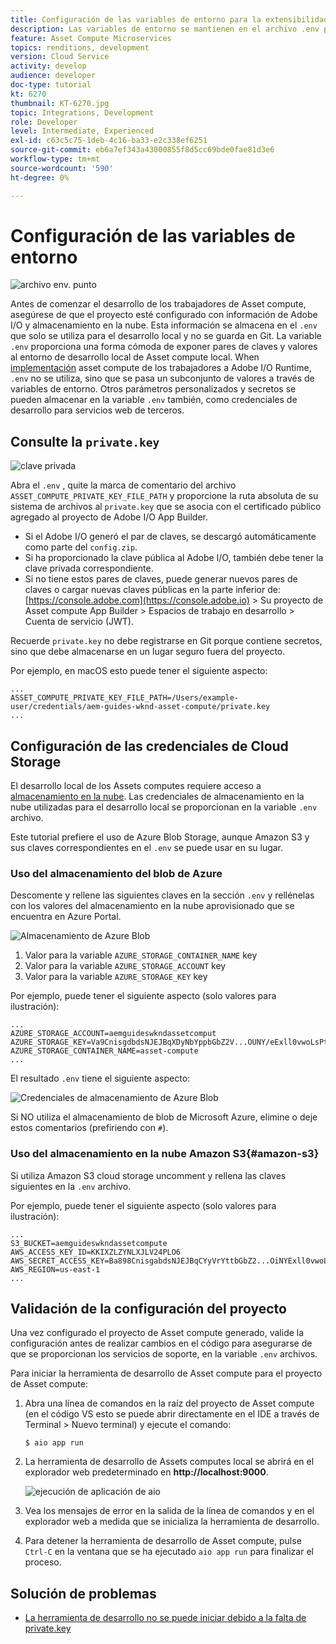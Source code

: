 ```yaml
---
title: Configuración de las variables de entorno para la extensibilidad del Asset compute
description: Las variables de entorno se mantienen en el archivo .env para el desarrollo local y se utilizan para proporcionar las credenciales de Adobe I/O y las credenciales de almacenamiento en la nube necesarias para el desarrollo local.
feature: Asset Compute Microservices
topics: renditions, development
version: Cloud Service
activity: develop
audience: developer
doc-type: tutorial
kt: 6270
thumbnail: KT-6270.jpg
topic: Integrations, Development
role: Developer
level: Intermediate, Experienced
exl-id: c63c5c75-1deb-4c16-ba33-e2c338ef6251
source-git-commit: eb6a7ef343a43000855f8d5cc69bde0fae81d3e6
workflow-type: tm+mt
source-wordcount: '590'
ht-degree: 0%

---
```


# Configuración de las variables de entorno

![archivo env. punto](assets/environment-variables/dot-env-file.png)

Antes de comenzar el desarrollo de los trabajadores de Asset compute, asegúrese de que el proyecto esté configurado con información de Adobe I/O y almacenamiento en la nube. Esta información se almacena en el `.env`  que solo se utiliza para el desarrollo local y no se guarda en Git. La variable `.env` proporciona una forma cómoda de exponer pares de claves y valores al entorno de desarrollo local de Asset compute local. When [implementación](../deploy/runtime.md) asset compute de los trabajadores a Adobe I/O Runtime, `.env` no se utiliza, sino que se pasa un subconjunto de valores a través de variables de entorno. Otros parámetros personalizados y secretos se pueden almacenar en la variable `.env` también, como credenciales de desarrollo para servicios web de terceros.

## Consulte la `private.key`

![clave privada](assets/environment-variables/private-key.png)

Abra el `.env` , quite la marca de comentario del archivo `ASSET_COMPUTE_PRIVATE_KEY_FILE_PATH` y proporcione la ruta absoluta de su sistema de archivos al `private.key` que se asocia con el certificado público agregado al proyecto de Adobe I/O App Builder.

+ Si el Adobe I/O generó el par de claves, se descargó automáticamente como parte del  `config.zip`.
+ Si ha proporcionado la clave pública al Adobe I/O, también debe tener la clave privada correspondiente.
+ Si no tiene estos pares de claves, puede generar nuevos pares de claves o cargar nuevas claves públicas en la parte inferior de:
   [https://console.adobe.com](https://console.adobe.io) > Su proyecto de Asset compute App Builder > Espacios de trabajo en desarrollo > Cuenta de servicio (JWT).

Recuerde `private.key` no debe registrarse en Git porque contiene secretos, sino que debe almacenarse en un lugar seguro fuera del proyecto.

Por ejemplo, en macOS esto puede tener el siguiente aspecto:

```
...
ASSET_COMPUTE_PRIVATE_KEY_FILE_PATH=/Users/example-user/credentials/aem-guides-wknd-asset-compute/private.key
...
```

## Configuración de las credenciales de Cloud Storage

El desarrollo local de los Assets computes requiere acceso a [almacenamiento en la nube](../set-up/accounts-and-services.md#cloud-storage). Las credenciales de almacenamiento en la nube utilizadas para el desarrollo local se proporcionan en la variable `.env` archivo.

Este tutorial prefiere el uso de Azure Blob Storage, aunque Amazon S3 y sus claves correspondientes en el `.env` se puede usar en su lugar.

### Uso del almacenamiento del blob de Azure

Descomente y rellene las siguientes claves en la sección `.env` y rellénelas con los valores del almacenamiento en la nube aprovisionado que se encuentra en Azure Portal.

![Almacenamiento de Azure Blob](./assets/environment-variables/azure-portal-credentials.png)

1. Valor para la variable `AZURE_STORAGE_CONTAINER_NAME` key
1. Valor para la variable `AZURE_STORAGE_ACCOUNT` key
1. Valor para la variable `AZURE_STORAGE_KEY` key

Por ejemplo, puede tener el siguiente aspecto (solo valores para ilustración):

```
...
AZURE_STORAGE_ACCOUNT=aemguideswkndassetcomput
AZURE_STORAGE_KEY=Va9CnisgdbdsNJEJBqXDyNbYppbGbZ2V...OUNY/eExll0vwoLsPt/OvbM+B7pkUdpEe7zJhg==
AZURE_STORAGE_CONTAINER_NAME=asset-compute
...
```

El resultado `.env` tiene el siguiente aspecto:

![Credenciales de almacenamiento de Azure Blob](assets/environment-variables/cloud-storage-credentials.png)

Si NO utiliza el almacenamiento de blob de Microsoft Azure, elimine o deje estos comentarios (prefiriendo con `#`).

### Uso del almacenamiento en la nube Amazon S3{#amazon-s3}

Si utiliza Amazon S3 cloud storage uncomment y rellena las claves siguientes en la `.env` archivo.

Por ejemplo, puede tener el siguiente aspecto (solo valores para ilustración):

```
...
S3_BUCKET=aemguideswkndassetcompute
AWS_ACCESS_KEY_ID=KKIXZLZYNLXJLV24PLO6
AWS_SECRET_ACCESS_KEY=Ba898CnisgabdsNJEJBqCYyVrYttbGbZ2...OiNYExll0vwoLsPtOv
AWS_REGION=us-east-1
...
```

## Validación de la configuración del proyecto

Una vez configurado el proyecto de Asset compute generado, valide la configuración antes de realizar cambios en el código para asegurarse de que se proporcionan los servicios de soporte, en la variable `.env` archivos.

Para iniciar la herramienta de desarrollo de Asset compute para el proyecto de Asset compute:

1. Abra una línea de comandos en la raíz del proyecto de Asset compute (en el código VS esto se puede abrir directamente en el IDE a través de Terminal > Nuevo terminal) y ejecute el comando:

   ```
   $ aio app run
   ```

1. La herramienta de desarrollo de Assets computes local se abrirá en el explorador web predeterminado en __http://localhost:9000__.

   ![ejecución de aplicación de aio](assets/environment-variables/aio-app-run.png)

1. Vea los mensajes de error en la salida de la línea de comandos y en el explorador web a medida que se inicializa la herramienta de desarrollo.
1. Para detener la herramienta de desarrollo de Asset compute, pulse `Ctrl-C` en la ventana que se ha ejecutado `aio app run` para finalizar el proceso.

## Solución de problemas

+ [La herramienta de desarrollo no se puede iniciar debido a la falta de private.key](../troubleshooting.md#missing-private-key)
